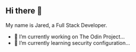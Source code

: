 ## Hi there 👋
My name is Jared, a Full Stack Developer.

- 🔭 I’m currently working on The Odin Project...
- 🌱 I’m currently learning security configuration...

<!--
**Jared588/Jared588** is a ✨ _special_ ✨ repository because its `README.md` (this file) appears on your GitHub profile.

Here are some ideas to get you started:

- 🔭 I’m currently working on ...
- 🌱 I’m currently learning ...
- 👯 I’m looking to collaborate on ...
- 🤔 I’m looking for help with ...
- 💬 Ask me about ...
- 📫 How to reach me: ...
- 😄 Pronouns: ...
- ⚡ Fun fact: ...
-->

